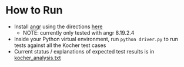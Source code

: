 # How to Run

- Install [angr](https://github.com/angr/angr) using the directions [here](https://docs.angr.io/introductory-errata/install)
    - NOTE: currently only tested with angr 8.19.2.4
- Inside your Python virtual environment, run `python driver.py` to run tests against all the Kocher
test cases
- Current status / explanations of expected test results is in [kocher_analysis.txt](kocher_analysis.txt)
